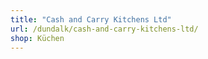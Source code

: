 ```yaml
---
title: "Cash and Carry Kitchens Ltd"
url: /dundalk/cash-and-carry-kitchens-ltd/
shop: Küchen
---
```

